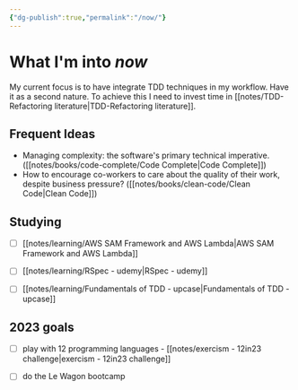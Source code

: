 ```yaml
---
{"dg-publish":true,"permalink":"/now/"}
---
```


# What I'm into *now*

My current focus is to have integrate TDD techniques in my workflow. Have it as a second nature. To achieve this I need to invest time in [[notes/TDD-Refactoring literature\|TDD-Refactoring literature]].


## Frequent Ideas

- Managing complexity: the software's primary technical imperative. ([[notes/books/code-complete/Code Complete\|Code Complete]])
- How to encourage co-workers to care about the quality of their work, despite business pressure? ([[notes/books/clean-code/Clean Code\|Clean Code]])


## Studying

- [ ] [[notes/learning/AWS SAM Framework and AWS Lambda\|AWS SAM Framework and AWS Lambda]]
- [ ] [[notes/learning/RSpec - udemy\|RSpec - udemy]]
- [ ] [[notes/learning/Fundamentals of TDD - upcase\|Fundamentals of TDD - upcase]]


## 2023 goals

- [ ] play with 12 programming languages - [[notes/exercism - 12in23 challenge\|exercism - 12in23 challenge]]
- [ ] do the Le Wagon bootcamp

